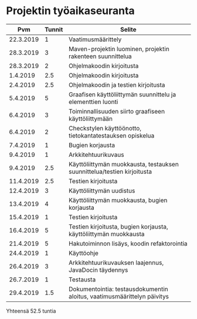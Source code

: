 # Projektin työaikaseuranta

|Pvm		|Tunnit |Selite			|
|---------------|-------|-----------------------|
|22.3.2019	|1	|Vaatimusmäärittely	|
|28.3.2019  |3  |Maven-projektin luominen, projektin rakenteen suunnittelua|
|28.3.2019  |2  |Ohjelmakoodin kirjoitusta |
|1.4.2019   |2.5|Ohjelmakoodin kirjoitusta |
|2.4.2019   |2.5|Ohjelmakoodin ja testien kirjoitusta |
|5.4.2019   |5  |Graafisen käyttöliittymän suunnittelu ja elementtien luonti|
|6.4.2019   |3  |Toiminnallisuuden siirto graafiseen käyttöliittymään|
|6.4.2019   |2  |Checkstylen käyttöönotto, tietokantatestauksen opiskelua|
|7.4.2019   |1  |Bugien korjausta |
|9.4.2019   |1  |Arkkitehtuurikuvaus|
|9.4.2019   |2.5|Käyttöliittymän muokkausta, testauksen suunnittelua/testien kirjoitusta| 
|11.4.2019  |2.5|Testien kirjoitusta  |
|12.4.2019  |3  |Käyttöliittymän uudistus |
|13.4.2019  |4  |Käyttöliittymän muokkausta, bugien korjausta|
|15.4.2019  |1  |Testien kirjoitusta  |
|16.4.2019  |5  |Testien kirjoitusta, bugien korjausta, käyttöliittymän muokkausta|
|21.4.2019  |5  |Hakutoiminnon lisäys, koodin refaktorointia  |
|24.4.2019  |1  |Käyttöohje |
|26.4.2019  |3  |Arkkitehtuurikuvauksen laajennus, JavaDocin täydennys |
|26.7.2019  |1  |Testausta  |
|29.4.2019  |1.5  |Dokumentointia: testausdokumentin aloitus, vaatimusmäärittelyn päivitys |

Yhteensä 52.5 tuntia
